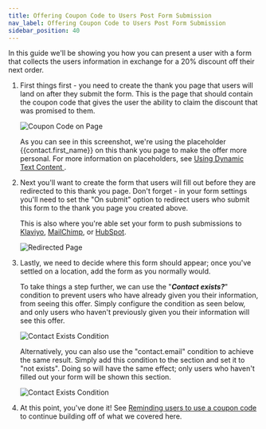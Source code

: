 ```yaml
---
title: Offering Coupon Code to Users Post Form Submission
nav_label: Offering Coupon Code to Users Post Form Submission
sidebar_position: 40
---
```


In this guide we'll be showing you how you can present a user with a form that collects the users information in
exchange for a 20% discount off their next order.

1. First things first - you need to create the thank you page that users will land on after they submit the form. This
   is the page that should contain the coupon code that gives the user the ability to claim the discount that was
   promised to them.

   ![Coupon Code on Page](/assets/studio/screely-1656450735291.png)

   As you can see in this screenshot, we're using the placeholder {{contact.first\_name}} on this thank you page to make
   the offer more personal. For more information on placeholders, see [Using Dynamic Text Content
   ](/docs/studio/content/advanced-page-editing/Using-Dynamic-Text-Content).

2. Next you'll want to create the form that users will fill out before they are redirected to this thank you page. Don't
   forget - in your form settings you'll need to set the "On submit" option to redirect users who submit this form to
   the thank you page you created above.

   This is also where you're able set your form to push submissions
   to [Klaviyo](/docs/studio/Integrations/Klaviyo-Overview-and-Integration-Guide), [MailChimp](/docs/studio/Integrations/Integrating-Mailchimp),
   or [HubSpot](/docs/studio/Integrations/Integrating-HubSpot).

   ![Redirected Page](/assets/studio/screely-1656451010050.png)

3. Lastly, we need to decide where this form should appear; once you've settled on a location, add the form as you
   normally would.

   To take things a step further, we can use the "***Contact exists?***" condition to prevent users who have already
   given you their information, from seeing this offer. Simply configure the condition as seen below, and only users who
   haven't previously given you their information will see this offer.

   ![Contact Exists Condition](/assets/studio/screely-1656451362908.png)

   Alternatively, you can also use the "contact.email" condition to achieve the same result. Simply add this condition
   to the section and set it to "not exists". Doing so will have the same effect; only users who haven't filled out your
   form will be shown this section.

   ![Contact Exists Condition](/assets/studio/screely-1656602101360.png)

4. At this point, you've done it! See [Reminding users to use a coupon code](/docs/studio/developers/eCommerce/Reminding-users-to-use-a-coupon-code) to continue
   building off of what we covered here.

